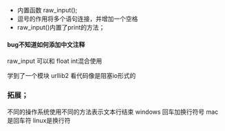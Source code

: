 - 内置函数 raw_input();
- 逗号的作用将多个语句连接，并增加一个空格
- raw_input()内置了print的方法；

#### bug不知道如何添加中文注释
raw_input 可以和 float int混合使用

学到了一个模块 urllib2
看代码像是阻塞io形式的

### 拓展；
不同的操作系统使用不同的方法表示文本行结束
windows 回车加换行符号
mac 是回车符
linux是换行符
